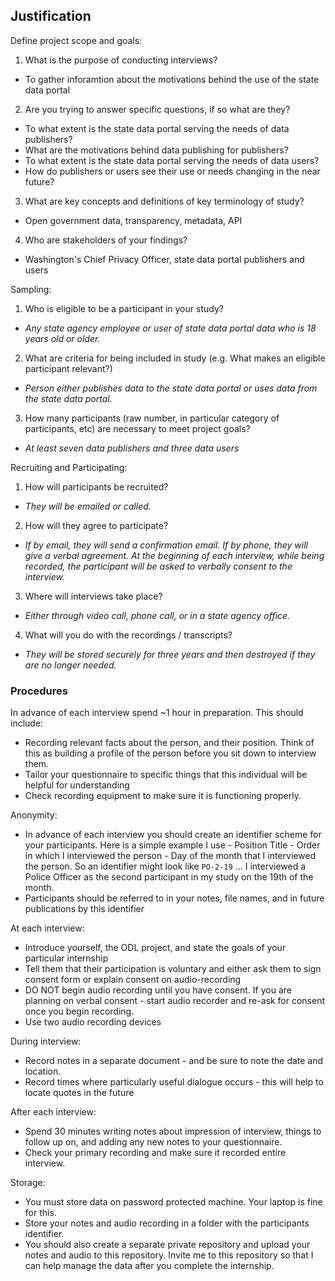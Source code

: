 ## Justification


Define project scope and goals:
1. What is the purpose of conducting interviews? 
  * To gather inforamtion about the motivations behind the use of the state data portal
2. Are you trying to answer specific questions, if so what are they? 
 * To what extent is the state data portal serving the needs of data publishers?
 * What are the motivations behind data publishing for publishers?
 * To what extent is the state data portal serving the needs of data users?
 * How do publishers or users see their use or needs changing in the near future?
3. What are key concepts and definitions of key terminology of study? 
 * Open government data, transparency, metadata, API 
4. Who are stakeholders of your findings?
 * Washington's Chief Privacy Officer, state data portal publishers and users

Sampling: 
1. Who is eligible to be a participant in your study?
 * *Any state agency employee or user of state data portal data who is  18 years old or older.* 
2. What are criteria for being included in study (e.g. What makes an eligible participant relevant?)
 * *Person either publishes data to the state data portal or uses data from the state data portal.*
3. How many participants (raw number, in particular category of participants, etc) are necessary to meet project goals?
 * *At least seven data publishers and three data users*

Recruiting and Participating: 
1. How will participants be recruited? 
  * *They will be emailed or called.*
2. How will they agree to participate?
  * *If by email, they will send a confirmation email. If by phone, they will give a verbal agreement.  At the beginning of each interview, while being recorded, the participant will be asked to verbally consent to the interview.*
3. Where will interviews take place?
  * *Either through video call, phone call, or in a state agency office.*
4. What will you do with the recordings / transcripts? 
  * *They will be stored securely for three years and then destroyed if they are no longer needed.*

### Procedures

In advance of each interview spend ~1 hour in preparation. This should include: 
- Recording relevant facts about the person, and their position. Think of this as building a profile of the person before you sit down to interview them. 
- Tailor your questionnaire to specific things that this individual will be helpful for understanding 
- Check recording equipment to make sure it is functioning properly. 

Anonymity: 
- In advance of each interview you should create an identifier scheme for your participants. Here is a simple example I use - Position Title - Order in which I interviewed the person - Day of the month that I interviewed the person. So an identifier might look like `PO-2-19` ... I interviewed a Police Officer as the second participant in my study on the 19th of the month. 
- Participants should be referred to in your notes, file names, and in future publications by this identifier

At each interview: 
- Introduce yourself, the ODL project, and state the goals of your particular internship
- Tell them that their participation is voluntary and either ask them to sign consent form or explain consent on audio-recording
- DO NOT begin audio recording until you have consent. If you are planning on verbal consent - start audio recorder and re-ask for consent once you begin recording. 
- Use two audio recording devices

During interview: 
- Record notes in a separate document - and be sure to note the date and location. 
- Record times where particularly useful dialogue occurs - this will help to locate quotes in the future 

After each interview:
- Spend 30 minutes writing notes about impression of interview, things to follow up on, and adding any new notes to your questionnaire. 
- Check your primary recording and make sure it recorded entire interview. 

Storage: 
- You must store data on password protected machine. Your laptop is fine for this. 
- Store your notes and audio recording in a folder with the participants identifier. 
- You should also create a separate private repository and upload your notes and audio to this repository. Invite me to this repository so that I can help manage the data after you complete the internship. 
